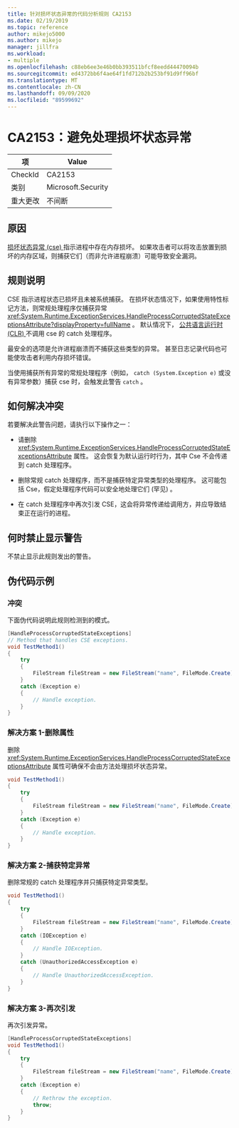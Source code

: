 ```yaml
---
title: 针对损坏状态异常的代码分析规则 CA2153
ms.date: 02/19/2019
ms.topic: reference
author: mikejo5000
ms.author: mikejo
manager: jillfra
ms.workload:
- multiple
ms.openlocfilehash: c88eb6ee3e46b0bb393511bfcf8eedd44470094b
ms.sourcegitcommit: ed4372bb6f4ae64f1fd712b2b253bf91d9ff96bf
ms.translationtype: MT
ms.contentlocale: zh-CN
ms.lasthandoff: 09/09/2020
ms.locfileid: "89599692"
---
```

# <a name="ca2153-avoid-handling-corrupted-state-exceptions"></a>CA2153：避免处理损坏状态异常

|项|Value|
|-|-|
|CheckId|CA2153|
|类别|Microsoft.Security|
|重大更改|不间断|

## <a name="cause"></a>原因

[损坏状态异常 (cse) ](/archive/msdn-magazine/2009/february/clr-inside-out-handling-corrupted-state-exceptions) 指示进程中存在内存损坏。 如果攻击者可以将攻击放置到损坏的内存区域，则捕获它们（而非允许进程崩溃）可能导致安全漏洞。

## <a name="rule-description"></a>规则说明

CSE 指示进程状态已损坏且未被系统捕获。 在损坏状态情况下，如果使用特性标记方法，则常规处理程序仅捕获异常 <xref:System.Runtime.ExceptionServices.HandleProcessCorruptedStateExceptionsAttribute?displayProperty=fullName> 。 默认情况下， [公共语言运行时 (CLR) ](/dotnet/standard/clr) 不调用 cse 的 catch 处理程序。

最安全的选项是允许进程崩溃而不捕获这些类型的异常。 甚至日志记录代码也可能使攻击者利用内存损坏错误。

当使用捕获所有异常的常规处理程序（例如， `catch (System.Exception e)` 或没有异常参数）捕获 cse 时，会触发此警告 `catch` 。

## <a name="how-to-fix-violations"></a>如何解决冲突

若要解决此警告问题，请执行以下操作之一：

- 请删除 <xref:System.Runtime.ExceptionServices.HandleProcessCorruptedStateExceptionsAttribute> 属性。 这会恢复为默认运行时行为，其中 Cse 不会传递到 catch 处理程序。

- 删除常规 catch 处理程序，而不是捕获特定异常类型的处理程序。 这可能包括 Cse，假定处理程序代码可以安全地处理它们 (罕见) 。

- 在 catch 处理程序中再次引发 CSE，这会将异常传递给调用方，并应导致结束正在运行的进程。

## <a name="when-to-suppress-warnings"></a>何时禁止显示警告

不禁止显示此规则发出的警告。

## <a name="pseudo-code-example"></a>伪代码示例

### <a name="violation"></a>冲突

下面伪代码说明此规则检测到的模式。

```csharp
[HandleProcessCorruptedStateExceptions]
// Method that handles CSE exceptions.
void TestMethod1()
{
    try
    {
        FileStream fileStream = new FileStream("name", FileMode.Create);
    }
    catch (Exception e)
    {
        // Handle exception.
    }
}
```

### <a name="solution-1---remove-the-attribute"></a>解决方案 1-删除属性

删除 <xref:System.Runtime.ExceptionServices.HandleProcessCorruptedStateExceptionsAttribute> 属性可确保不会由方法处理损坏状态异常。

```csharp
void TestMethod1()
{
    try
    {
        FileStream fileStream = new FileStream("name", FileMode.Create);
    }
    catch (Exception e)
    {
        // Handle exception.
    }
}
```

### <a name="solution-2---catch-specific-exceptions"></a>解决方案 2-捕获特定异常

删除常规的 catch 处理程序并只捕获特定异常类型。

```csharp
void TestMethod1()
{
    try
    {
        FileStream fileStream = new FileStream("name", FileMode.Create);
    }
    catch (IOException e)
    {
        // Handle IOException.
    }
    catch (UnauthorizedAccessException e)
    {
        // Handle UnauthorizedAccessException.
    }
}
```

### <a name="solution-3---rethrow"></a>解决方案 3-再次引发

再次引发异常。

```csharp
[HandleProcessCorruptedStateExceptions]
void TestMethod1()
{
    try
    {
        FileStream fileStream = new FileStream("name", FileMode.Create);
    }
    catch (Exception e)
    {
        // Rethrow the exception.
        throw;
    }
}
```